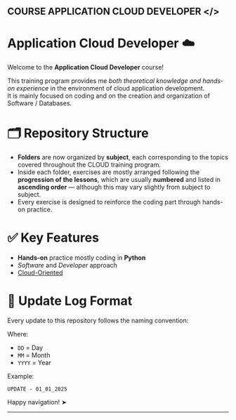 ## COURSE APPLICATION CLOUD DEVELOPER </>

# Application Cloud Developer ☁️

Welcome to the **Application Cloud Developer** course!

This training program provides me *both theoretical knowledge and hands-on experience* in the environment of cloud application development.  
It is mainly focused on coding and on the creation and organization of Software / Databases.

# 🗂 Repository Structure  

- **Folders** are now organized by **subject**, each corresponding to the topics covered throughout the CLOUD training program.  
- Inside each folder, exercises are mostly arranged following the **progression of the lessons**, which are usually **numbered** and listed in **ascending order** — although this may vary slightly from subject to subject.  
- Every exercise is designed to reinforce the coding part through hands-on practice.

# ✅ Key Features  

- **Hands-on** practice mostly coding in **Python**  
- *Software* and *Developer* approach  
- <u>Cloud-Oriented</u>  


# 📅 Update Log Format

Every update to this repository follows the naming convention:


Where:  
- `DD` = Day  
- `MM` = Month  
- `YYYY` = Year  

Example:  

`UPDATE - 01_01_2025`

Happy navigation! ➤

---
